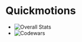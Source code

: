 # Quickmotions

* ![Overall Stats](https://github-readme-stats.vercel.app/api?username=Quickmotions&count_private=true&show_icons=true&hide=contribs)
* ![Codewars](https://github.r2v.ch/codewars?user=Quickmotions)
